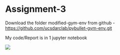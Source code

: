 # Assignment-3


Download the folder modified-gym-env from github - https://github.com/ucsdarclab/pybullet-gym-env.git

My code/Report is in 1 jupyter notebook 


<img src = "https://recordit.co/GmwXRmw1Me">
